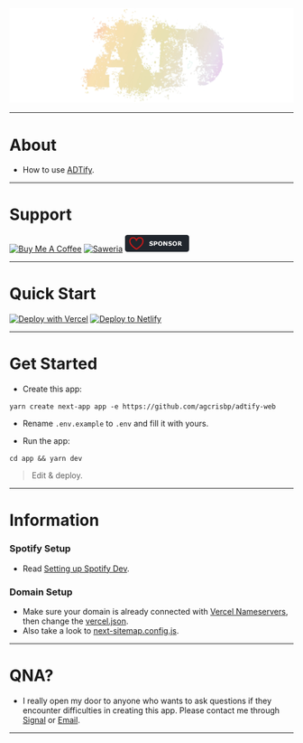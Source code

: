 <center><img src="/public/images/sign.png" /></center>

<!-- 
<p align="center">
    <img alt='GitHub Clones' src='https://img.shields.io/badge/dynamic/json?color=success&label=Clone&query=count&url=https://gist.github.com/agcrisbp/f19fcc40267314fedad0e51b5e48f463/raw/clone.json&logo=github'>
    <img alt='GitHub Clones' src='https://img.shields.io/badge/dynamic/json?color=success&label=Unique&query=uniques&url=https://gist.github.com/agcrisbp/f19fcc40267314fedad0e51b5e48f463/raw/clone.json&logo=githubactions&logoColor=white'>
</p>
-->

---

# About

- How to use [ADTify](https://github.com/agcrisbp/ADTify).

---

# Support

<a href="https://www.buymeacoffee.com/agcrisbp" target="_blank"><img src="https://cdn.buymeacoffee.com/buttons/v2/default-yellow.png" alt="Buy Me A Coffee" style="height: 32px !important;width: 114px !important;" ></a>
<a href="https://saweria.co/agcrisbp" target="_blank"><img src="https://bio-aghea.vercel.app/saweria-button.png" alt="Saweria" style="height: 30px !important;width: 114px !important;" ></a>
<a href="https://github.com/sponsors/agcrisbp" target="_blank"><img src="/public/images/sponsor-badge.svg" alt="Github Sponsor" style="height: 30px !important;width: 114px !important;" ></a>

---

# Quick Start

[![Deploy with Vercel](https://vercel.com/button)](https://vercel.com/import/git?s=https://github.com/agcrisbp/adtify-web)
[![Deploy to Netlify](https://www.netlify.com/img/deploy/button.svg)](https://app.netlify.com/start/deploy?repository=https://github.com/agcrisbp/adtify-web)

---

# Get Started

- Create this app:
```
yarn create next-app app -e https://github.com/agcrisbp/adtify-web
```

- Rename `.env.example` to `.env` and fill it with yours.

- Run the app:
```
cd app && yarn dev
```

> Edit & deploy.

---

# Information

### Spotify Setup
- Read [Setting up Spotify Dev](https://github.com/agcrisbp/ADTify?tab=readme-ov-file#setting-up-spotify-dev).

### Domain Setup
- Make sure your domain is already connected with [Vercel Nameservers](https://vercel.com/docs/projects/domains/working-with-nameservers), then change the [vercel.json](/vercel.json).
- Also take a look to [next-sitemap.config.js](/next-sitemap.config.js).

---

# QNA?
- I really open my door to anyone who wants to ask questions if they encounter difficulties in creating this app. Please contact me through [Signal](https://aghea.vercel.app/contact) or [Email](https://aghea.vercel.app/email).

---